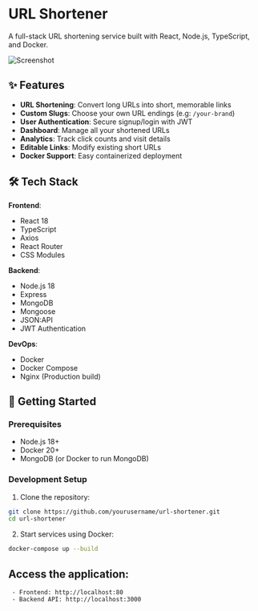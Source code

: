 # URL Shortener

A full-stack URL shortening service built with React, Node.js, TypeScript, and Docker.

![Screenshot](./screenshot.png)

## ✨ Features

- **URL Shortening**: Convert long URLs into short, memorable links
- **Custom Slugs**: Choose your own URL endings (e.g: `/your-brand`)
- **User Authentication**: Secure signup/login with JWT
- **Dashboard**: Manage all your shortened URLs
- **Analytics**: Track click counts and visit details
- **Editable Links**: Modify existing short URLs
- **Docker Support**: Easy containerized deployment

## 🛠 Tech Stack

**Frontend**:
- React 18
- TypeScript
- Axios
- React Router
- CSS Modules

**Backend**:
- Node.js 18
- Express
- MongoDB
- Mongoose
- JSON:API
- JWT Authentication

**DevOps**:
- Docker
- Docker Compose
- Nginx (Production build)

## 🚀 Getting Started

### Prerequisites

- Node.js 18+
- Docker 20+
- MongoDB (or Docker to run MongoDB)

### Development Setup

1. Clone the repository:
```bash
git clone https://github.com/yourusername/url-shortener.git
cd url-shortener
```

2. Start services using Docker:

```bash
docker-compose up --build
```

## Access the application:
```
 - Frontend: http://localhost:80
 - Backend API: http://localhost:3000
```
